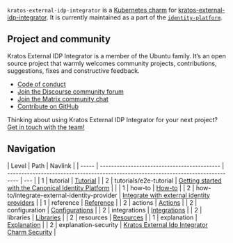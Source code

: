`kratos-external-idp-integrator` is a [Kubernetes charm](https://juju.is/docs/olm/charmed-operator) for [kratos-external-idp-integrator](https://github.com/canonical/kratos-external-idp-integrator). It is currently maintained as a part of the [`identity-platform`](https://charmhub.io/topics/canonical-identity-platform).

## Project and community

Kratos External IDP Integrator is a member of the Ubuntu family. It’s an open source project that warmly welcomes community projects, contributions, suggestions, fixes and constructive feedback.

- [Code of conduct](https://ubuntu.com/community/code-of-conduct)
- [Join the Discourse community forum](https://discourse.charmhub.io/tag/identity)
- [Join the Matrix community chat](https://matrix.to/#/!nRbdoDYxdQndEfzlJi:ubuntu.com?via=ubuntu.com)
- [Contribute on GitHub](https://github.com/canonical/kratos-external-idp-integrator)

Thinking about using Kratos External IDP Integrator for your next project? [Get in touch with the team!](https://chat.charmhub.io/charmhub/channels/iam-platform)

## Navigation

| Level | Path                                        | Navlink                                                                            |
| ----- | ------------------------------------------- | ---------------------------------------------------------------------------------- | --- |
| 1     | tutorial                                    | [Tutorial]()                                                                       |
| 2     | tutorials/e2e-tutorial                      | [Getting started with the Canonical Identity Platform](/t/11916)                   |     |
| 1     | how-to                                      | [How-to]()                                                                         |
| 2     | how-to/integrate-external-identity-provider | [Integrate with external identity providers](/t/11910)                             |
| 1     | reference                                   | [Reference]()                                                                      |
| 2     | actions                                     | [Actions](https://charmhub.io/kratos-external-idp-integrator/actions)              |
| 2     | configuration                               | [Configurations](https://charmhub.io/kratos-external-idp-integrator/configuration) |
| 2     | integrations                                | [Integrations](https://charmhub.io/kratos-external-idp-integrator/integrations)    |
| 2     | libraries                                   | [Libraries](https://charmhub.io/kratos-external-idp-integrator/libraries)          |
| 2     | resources                                   | [Resources](https://charmhub.io/kratos-external-idp-integrator/resources)          |
| 1     | explanation                                 | [Explanation](/t/15710)                                                            |
| 2     | explanation-security                        | [Kratos External Idp Integrator Charm Security](/t/15711)                          |

